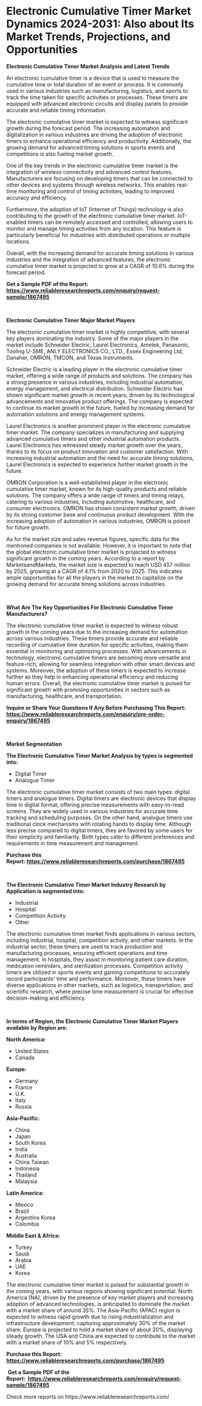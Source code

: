 <p><h1>Electronic Cumulative Timer Market Dynamics 2024-2031: Also about Its Market Trends, Projections, and Opportunities</h1></p><p><strong>Electronic Cumulative Timer Market Analysis and Latest Trends</strong></p>
<p><p>An electronic cumulative timer is a device that is used to measure the cumulative time or total duration of an event or process. It is commonly used in various industries such as manufacturing, logistics, and sports to track the time taken for specific activities or processes. These timers are equipped with advanced electronic circuits and display panels to provide accurate and reliable timing information.</p><p>The electronic cumulative timer market is expected to witness significant growth during the forecast period. The increasing automation and digitalization in various industries are driving the adoption of electronic timers to enhance operational efficiency and productivity. Additionally, the growing demand for advanced timing solutions in sports events and competitions is also fueling market growth.</p><p>One of the key trends in the electronic cumulative timer market is the integration of wireless connectivity and advanced control features. Manufacturers are focusing on developing timers that can be connected to other devices and systems through wireless networks. This enables real-time monitoring and control of timing activities, leading to improved accuracy and efficiency.</p><p>Furthermore, the adoption of IoT (Internet of Things) technology is also contributing to the growth of the electronic cumulative timer market. IoT-enabled timers can be remotely accessed and controlled, allowing users to monitor and manage timing activities from any location. This feature is particularly beneficial for industries with distributed operations or multiple locations.</p><p>Overall, with the increasing demand for accurate timing solutions in various industries and the integration of advanced features, the electronic cumulative timer market is projected to grow at a CAGR of 10.6% during the forecast period.</p></p>
<p><strong>Get a Sample PDF of the Report:&nbsp; <a href="https://www.reliableresearchreports.com/enquiry/request-sample/1867495">https://www.reliableresearchreports.com/enquiry/request-sample/1867495</a></strong></p>
<p>&nbsp;</p>
<p><strong>Electronic Cumulative Timer Major Market Players</strong></p>
<p><p>The electronic cumulative timer market is highly competitive, with several key players dominating the industry. Some of the major players in the market include Schneider Electric, Laurel Electronics, Ametek, Panasonic, Tooling U-SME, ANLY ELECTRONICS CO., LTD., Essex Engineering Ltd, Danaher, OMRON, TMCON, and Texas Instruments.</p><p>Schneider Electric is a leading player in the electronic cumulative timer market, offering a wide range of products and solutions. The company has a strong presence in various industries, including industrial automation, energy management, and electrical distribution. Schneider Electric has shown significant market growth in recent years, driven by its technological advancements and innovative product offerings. The company is expected to continue its market growth in the future, fueled by increasing demand for automation solutions and energy management systems.</p><p>Laurel Electronics is another prominent player in the electronic cumulative timer market. The company specializes in manufacturing and supplying advanced cumulative timers and other industrial automation products. Laurel Electronics has witnessed steady market growth over the years, thanks to its focus on product innovation and customer satisfaction. With increasing industrial automation and the need for accurate timing solutions, Laurel Electronics is expected to experience further market growth in the future.</p><p>OMRON Corporation is a well-established player in the electronic cumulative timer market, known for its high-quality products and reliable solutions. The company offers a wide range of timers and timing relays, catering to various industries, including automotive, healthcare, and consumer electronics. OMRON has shown consistent market growth, driven by its strong customer base and continuous product development. With the increasing adoption of automation in various industries, OMRON is poised for future growth.</p><p>As for the market size and sales revenue figures, specific data for the mentioned companies is not available. However, it is important to note that the global electronic cumulative timer market is projected to witness significant growth in the coming years. According to a report by MarketsandMarkets, the market size is expected to reach USD 457 million by 2025, growing at a CAGR of 4.1% from 2020 to 2025. This indicates ample opportunities for all the players in the market to capitalize on the growing demand for accurate timing solutions across industries.</p></p>
<p>&nbsp;</p>
<p><strong>What Are The Key Opportunities For Electronic Cumulative Timer Manufacturers?</strong></p>
<p><p>The electronic cumulative timer market is expected to witness robust growth in the coming years due to the increasing demand for automation across various industries. These timers provide accurate and reliable recording of cumulative time duration for specific activities, making them essential in monitoring and optimizing processes. With advancements in technology, electronic cumulative timers are becoming more versatile and feature-rich, allowing for seamless integration with other smart devices and systems. Moreover, the adoption of these timers is expected to increase further as they help in enhancing operational efficiency and reducing human errors. Overall, the electronic cumulative timer market is poised for significant growth with promising opportunities in sectors such as manufacturing, healthcare, and transportation.</p></p>
<p><strong>Inquire or Share Your Questions If Any Before Purchasing This Report: <a href="https://www.reliableresearchreports.com/enquiry/pre-order-enquiry/1867495">https://www.reliableresearchreports.com/enquiry/pre-order-enquiry/1867495</a></strong></p>
<p>&nbsp;</p>
<p><strong>Market Segmentation</strong></p>
<p><strong>The Electronic Cumulative Timer Market Analysis by types is segmented into:</strong></p>
<p><ul><li>Digital Timer</li><li>Analogue Timer</li></ul></p>
<p><p>The electronic cumulative timer market consists of two main types: digital timers and analogue timers. Digital timers are electronic devices that display time in digital format, offering precise measurements with easy-to-read screens. They are widely used in various industries for accurate time tracking and scheduling purposes. On the other hand, analogue timers use traditional clock mechanisms with rotating hands to display time. Although less precise compared to digital timers, they are favored by some users for their simplicity and familiarity. Both types cater to different preferences and requirements in time measurement and management.</p></p>
<p><strong>Purchase this Report:&nbsp;<a href="https://www.reliableresearchreports.com/purchase/1867495">https://www.reliableresearchreports.com/purchase/1867495</a></strong></p>
<p>&nbsp;</p>
<p><strong>The Electronic Cumulative Timer Market Industry Research by Application is segmented into:</strong></p>
<p><ul><li>Industrial</li><li>Hospital</li><li>Competition Activity</li><li>Other</li></ul></p>
<p><p>The electronic cumulative timer market finds applications in various sectors, including industrial, hospital, competition activity, and other markets. In the industrial sector, these timers are used to track production and manufacturing processes, ensuring efficient operations and time management. In hospitals, they assist in monitoring patient care duration, medication reminders, and sterilization processes. Competition activity timers are utilized in sports events and gaming competitions to accurately record participants' time and performance. Moreover, these timers have diverse applications in other markets, such as logistics, transportation, and scientific research, where precise time measurement is crucial for effective decision-making and efficiency.</p></p>
<p>&nbsp;</p>
<p><strong>In terms of Region, the Electronic Cumulative Timer Market Players available by Region are:</strong></p>
<p>
    <p> <strong> North America: </strong>
        <ul>
            <li>United States</li>
            <li>Canada</li>
        </ul>
        </p> 
    <p> <strong> Europe: </strong>
        <ul>
            <li>Germany</li>
            <li>France</li>
            <li>U.K.</li>
            <li>Italy</li>
            <li>Russia</li>
        </ul>
        </p> 
    <p> <strong> Asia-Pacific: </strong>
        <ul>
            <li>China</li>
            <li>Japan</li>
            <li>South Korea</li>
            <li>India</li>
            <li>Australia</li>
            <li>China Taiwan</li>
            <li>Indonesia</li>
            <li>Thailand</li>
            <li>Malaysia</li>
        </ul>
        </p> 
    <p> <strong> Latin America: </strong>
        <ul>
            <li>Mexico</li>
            <li>Brazil</li>
            <li>Argentina Korea</li>
            <li>Colombia</li>
        </ul>
        </p> 
    <p> <strong> Middle East & Africa: </strong>
        <ul>
            <li>Turkey</li>
            <li>Saudi</li>
            <li>Arabia</li>
            <li>UAE</li>
            <li>Korea</li>
        </ul>
    </p>
    </p>
<p><p>The electronic cumulative timer market is poised for substantial growth in the coming years, with various regions showing significant potential. North America (NA), driven by the presence of key market players and increasing adoption of advanced technologies, is anticipated to dominate the market with a market share of around 35%. The Asia-Pacific (APAC) region is expected to witness rapid growth due to rising industrialization and infrastructure development, capturing approximately 30% of the market share. Europe is projected to hold a market share of about 20%, displaying steady growth. The USA and China are expected to contribute to the market with a market share of 10% and 5% respectively.</p></p>
<p><strong>Purchase this Report: <a href="https://www.reliableresearchreports.com/purchase/1867495">https://www.reliableresearchreports.com/purchase/1867495</a></strong></p>
<p>&nbsp;<strong>Get a Sample PDF of the Report:&nbsp;&nbsp;<a href="https://www.reliableresearchreports.com/enquiry/request-sample/1867495">https://www.reliableresearchreports.com/enquiry/request-sample/1867495</a></strong></p>
<p><strong></strong></p>
<p>Check more reports on https://www.reliableresearchreports.com/</p>